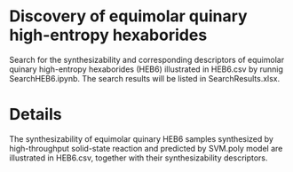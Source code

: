 # Discovery of equimolar quinary high-entropy hexaborides
Search for the synthesizability and corresponding descriptors of equimolar quinary high-entropy hexaborides (HEB6) illustrated in HEB6.csv by runnig SearchHEB6.ipynb. The search results will be listed in SearchResults.xlsx.

# Details
The synthesizability of equimolar quinary HEB6 samples synthesized by high-throughput solid-state reaction and predicted by SVM.poly model are illustrated in HEB6.csv, together with their synthesizability descriptors. 
